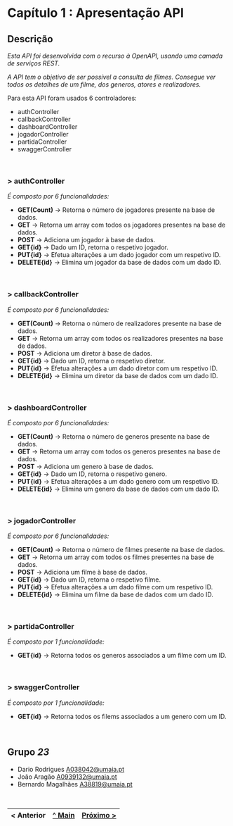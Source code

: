 # Capítulo 1 : Apresentação API

## Descrição

_Esta API foi desenvolvida com o recurso à OpenAPI, usando uma camada de serviços REST._

_A API tem o objetivo de ser possível a consulta de filmes. Consegue ver todos os detalhes de um filme, dos generos, atores e realizadores._


Para esta API foram usados 6 controladores:
* authController
* callbackController
* dashboardController
* jogadorController
* partidaController
* swaggerController

</br>

### > **authController**
_É composto por 6 funcionalidades:_
* **GET(Count)** -> Retorna o número de jogadores presente na base de dados.
* **GET** -> Retorna um array com todos os jogadores presentes na base de dados.
* **POST** -> Adiciona um jogador à base de dados.
* **GET{id}** -> Dado um ID, retorna o respetivo jogador.
* **PUT{id}** -> Efetua alterações a um dado jogador com um respetivo ID.
* **DELETE{id}** -> Elimina um jogador da base de dados com um dado ID.

<br>

### > **callbackController**
_É composto por 6 funcionalidades:_
* **GET(Count)** -> Retorna o número de realizadores presente na base de dados.
* **GET** -> Retorna um array com todos os realizadores presentes na base de dados.
* **POST** -> Adiciona um diretor à base de dados.
* **GET{id}** -> Dado um ID, retorna o respetivo diretor.
* **PUT{id}** -> Efetua alterações a um dado diretor com um respetivo ID.
* **DELETE{id}** -> Elimina um diretor da base de dados com um dado ID.

<br>

### > **dashboardController**
_É composto por 6 funcionalidades:_
* **GET(Count)** -> Retorna o número de generos presente na base de dados.
* **GET** -> Retorna um array com todos os generos presentes na base de dados.
* **POST** -> Adiciona um genero à base de dados.
* **GET{id}** -> Dado um ID, retorna o respetivo genero.
* **PUT{id}** -> Efetua alterações a um dado genero com um respetivo ID.
* **DELETE{id}** -> Elimina um genero da base de dados com um dado ID.

<br>

### > **jogadorController**
_É composto por 6 funcionalidades:_
* **GET(Count)** -> Retorna o número de filmes presente na base de dados.
* **GET** -> Retorna um array com todos os filmes presentes na base de dados.
* **POST** -> Adiciona um filme à base de dados.
* **GET{id}** -> Dado um ID, retorna o respetivo filme.
* **PUT{id}** -> Efetua alterações a um dado filme com um respetivo ID.
* **DELETE{id}** -> Elimina um filme da base de dados com um dado ID.

<br>

### > **partidaController**
_É composto por 1 funcionalidade:_
* **GET{id}** -> Retorna todos os generos associados a um filme com um ID.

<br>

### > **swaggerController**
_É composto por 1 funcionalidade:_
* **GET{id}** -> Retorna todos os filems associados a um genero com um ID.

<br>

## Grupo _23_
* Dario Rodrigues [A038042@umaia.pt](mailto:A038042@umaia.pt)
* João Aragão [A0939132@umaia.pt](mailto:A0939132@umaia.pt)
* Bernardo Magalhães [A38819@umaia.pt](mailto:A38819@umaia.pt)


<br>

|< Anterior | [^ Main](../) | [Próximo >](c2.md)
:--- | :---: | ---: 